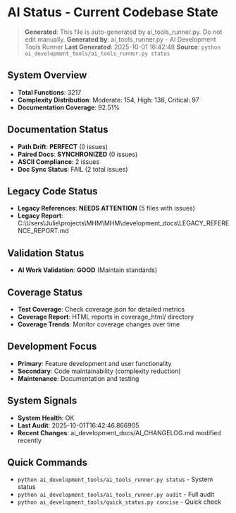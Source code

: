 # AI Status - Current Codebase State

> **Generated**: This file is auto-generated by ai_tools_runner.py. Do not edit manually.
> **Generated by**: ai_tools_runner.py - AI Development Tools Runner
> **Last Generated**: 2025-10-01 16:42:48
> **Source**: `python ai_development_tools/ai_tools_runner.py status`

## System Overview
- **Total Functions**: 3217
- **Complexity Distribution**: Moderate: 154, High: 136, Critical: 97
- **Documentation Coverage**: 92.51%
## Documentation Status
- **Path Drift**: **PERFECT** (0 issues)
- **Paired Docs**: **SYNCHRONIZED** (0 issues)
- **ASCII Compliance**: 2 issues
- **Doc Sync Status**: FAIL (2 total issues)

## Legacy Code Status
- **Legacy References**: **NEEDS ATTENTION** (5 files with issues)
- **Legacy Report**: C:\Users\Julie\projects\MHM\MHM\development_docs\LEGACY_REFERENCE_REPORT.md

## Validation Status
- **AI Work Validation**: **GOOD** (Maintain standards)

## Coverage Status
- **Test Coverage**: Check coverage.json for detailed metrics
- **Coverage Report**: HTML reports in coverage_html/ directory
- **Coverage Trends**: Monitor coverage changes over time

## Development Focus
- **Primary**: Feature development and user functionality
- **Secondary**: Code maintainability (complexity reduction)
- **Maintenance**: Documentation and testing

## System Signals
- **System Health**: OK
- **Last Audit**: 2025-10-01T16:42:46.866905
- **Recent Changes**: ai_development_docs/AI_CHANGELOG.md modified recently

## Quick Commands
- `python ai_development_tools/ai_tools_runner.py status` - System status
- `python ai_development_tools/ai_tools_runner.py audit` - Full audit
- `python ai_development_tools/quick_status.py concise` - Quick check
